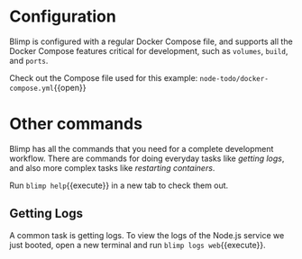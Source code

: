 # Configuration

Blimp is configured with a regular Docker Compose file, and supports all the
Docker Compose features critical for development, such as `volumes`, `build`,
and `ports`.

Check out the Compose file used for this example: `node-todo/docker-compose.yml`{{open}}

# Other commands

Blimp has all the commands that you need for a complete development workflow.
There are commands for doing everyday tasks like _getting logs_, and also more
complex tasks like _restarting containers_.

Run `blimp help`{{execute}} in a new tab to check them out.

## Getting Logs

A common task is getting logs. To view the logs of the Node.js service we just
booted, open a new terminal and run `blimp logs web`{{execute}}.
